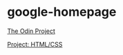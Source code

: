 # google-homepage

[The Odin Project](http://www.theodinproject.com/)

[Project: HTML/CSS](http://www.theodinproject.com/courses/web-development-101/lessons/html-css)

